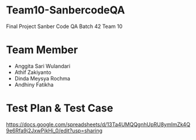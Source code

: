 # Team10-SanbercodeQA

Final Project Sanber Code QA Batch 42 Team 10

# Team Member 

- Anggita Sari Wulandari
- Athif Zakiyanto
- Dinda Meysya Rochma
- Andhiny Fatikha

# Test Plan & Test Case

https://docs.google.com/spreadsheets/d/13Ta4UMQQgnhUpRU8ymImZk4Q9e6Rfa9j2JxwPikHi_0/edit?usp=sharing

